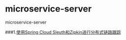 # microservice-server
microservice-server




###1.[使用Spring Cloud Sleuth和Zipkin进行分布式链路跟踪](https://github.com/yonyou-auto-dev/microservice-server/blob/master/server-zipkin/README.md)
